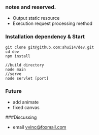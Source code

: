 ### notes and reserved. 

 * Output static resource
 * Execution request processing method

### Installation dependency & Start
```
git clone git@github.com:shui14/dev.git
cd dev
npm install

//build directory
node main
//serve
node servlet [port]
```

### Future
* add animate
* fixed canvas

###Discussing
* email <vvinc@foxmail.com>
